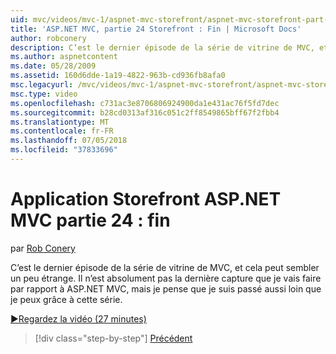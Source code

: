 ```yaml
---
uid: mvc/videos/mvc-1/aspnet-mvc-storefront/aspnet-mvc-storefront-part-24-finis
title: 'ASP.NET MVC, partie 24 Storefront : Fin | Microsoft Docs'
author: robconery
description: C’est le dernier épisode de la série de vitrine de MVC, et cela peut sembler un peu étrange. Il n’est absolument pas la dernière capture que je fais en ce qui concerne ASP.NET...
ms.author: aspnetcontent
ms.date: 05/28/2009
ms.assetid: 160d6dde-1a19-4822-963b-cd936fb8afa0
msc.legacyurl: /mvc/videos/mvc-1/aspnet-mvc-storefront/aspnet-mvc-storefront-part-24-finis
msc.type: video
ms.openlocfilehash: c731ac3e8706806924900da1e431ac76f5fd7dec
ms.sourcegitcommit: b28cd0313af316c051c2ff8549865bff67f2fbb4
ms.translationtype: MT
ms.contentlocale: fr-FR
ms.lasthandoff: 07/05/2018
ms.locfileid: "37833696"
---
```

<a name="aspnet-mvc-storefront-part-24-finis"></a>Application Storefront ASP.NET MVC partie 24 : fin
====================
par [Rob Conery](https://github.com/robconery)

C’est le dernier épisode de la série de vitrine de MVC, et cela peut sembler un peu étrange. Il n’est absolument pas la dernière capture que je vais faire par rapport à ASP.NET MVC, mais je pense que je suis passé aussi loin que je peux grâce à cette série.

[&#9654;Regardez la vidéo (27 minutes)](https://channel9.msdn.com/Blogs/ASP-NET-Site-Videos/aspnet-mvc-storefront-part-24-finis)

> [!div class="step-by-step"]
> [Précédent](aspnet-mvc-storefront-part-23-getting-started-with-domain-driven-design.md)
